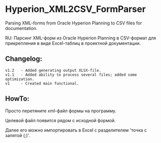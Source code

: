 # Hyperion_XML2CSV_FormParser

<p>Parsing XML-forms from Oracle Hyperion Planning to CSV files for documentation.</p>
<p>RU: Парсинг XML-форм из Oracle Hyperion Planning в CSV-формат для прикрепления в виде Excel-таблиц в проектной документации.</p>

## Changelog:

```
v1.2   - Added generating output XLSX-file.
v1.1   - Added ability to process several files; added some optimization.
v1     - Created main functional.
```

## HowTo:

<p>Просто перетяните xml-файл формы на программу.</p>
<p>Целевой файл появится рядом с исходной формой.</p>
<p>Далее его можно импортировать в Excel с разделителем 'точка с запятой (;)'.</p>
